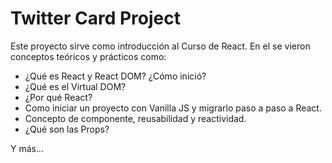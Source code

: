 # Twitter Card Project

Este proyecto sirve como introducción al Curso de React. En el se vieron conceptos teóricos y prácticos como:
- ¿Qué es React y React DOM? ¿Cómo inició?
- ¿Qué es el Virtual DOM?
- ¿Por qué React?
- Como iniciar un proyecto con Vanilla JS y migrarlo paso a paso a React.
- Concepto de componente, reusabilidad y reactividad.
- ¿Qué son las Props?

Y más...
